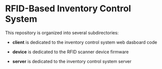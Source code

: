 # RFID-Based Inventory Control System

This repository is organized into several subdirectories:

- **client** is dedicated to the inventory control system web dasboard code

- **device** is dedicated to the RFID scanner device firmware

- **server** is dedicated to the inventory control system server
